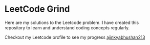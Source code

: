 # LeetCode Grind

Here are my solutions to the Leetcode problem. I have created this repository to learn and understand coding concepts regularly.

Checkout my Leetcode profile to see my progress [ajinkyabhushan213](https://leetcode.com/u/ajinkyabhushan213/)
